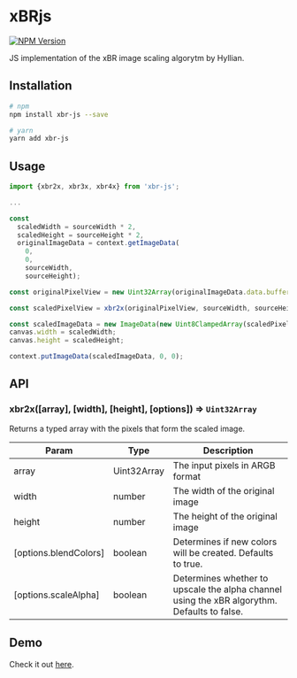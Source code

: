 # xBRjs

[![NPM Version](https://img.shields.io/npm/v/xbr-js.svg)](https://www.npmjs.com/package/xbr-js)

JS implementation of the xBR image scaling algorytm by Hyllian.

## Installation

```sh
# npm
npm install xbr-js --save

# yarn
yarn add xbr-js
```

## Usage

```js
import {xbr2x, xbr3x, xbr4x} from 'xbr-js';

...

const
  scaledWidth = sourceWidth * 2,
  scaledHeight = sourceHeight * 2,
  originalImageData = context.getImageData(
    0,
    0,
    sourceWidth,
    sourceHeight);

const originalPixelView = new Uint32Array(originalImageData.data.buffer);

const scaledPixelView = xbr2x(originalPixelView, sourceWidth, sourceHeight);

const scaledImageData = new ImageData(new Uint8ClampedArray(scaledPixelView.buffer), scaledWidth, scaledHeight);
canvas.width = scaledWidth;
canvas.height = scaledHeight;

context.putImageData(scaledImageData, 0, 0);
```


## API

### xbr2x([array], [width], [height], [options]) ⇒ `Uint32Array`
Returns a typed array with the pixels that form the scaled image.

| Param | Type | Description |
|-------|------|-------------|
| array | Uint32Array | The input pixels in ARGB format |
| width | number | The width of the original image |
| height | number | The height of the original image |
| [options.blendColors] | boolean | Determines if new colors will be created. Defaults to true. |
| [options.scaleAlpha] | boolean | Determines whether to upscale the alpha channel using the xBR algorythm. Defaults to false. |

## Demo

Check it out [here](http://joseprio.github.io/xBRjs/demo/demo.html).
